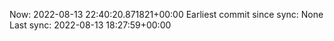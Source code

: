 Now: 2022-08-13 22:40:20.871821+00:00 Earliest commit since sync: None Last sync: 2022-08-13 18:27:59+00:00
